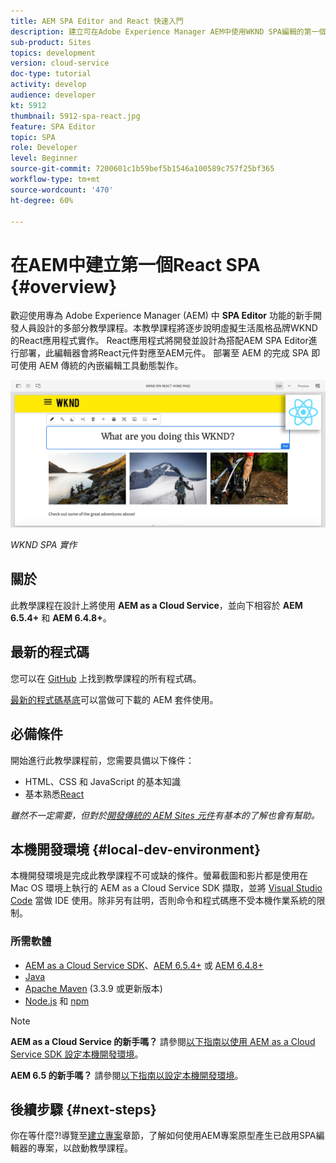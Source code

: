 ```yaml
---
title: AEM SPA Editor and React 快速入門
description: 建立可在Adobe Experience Manager AEM中使用WKND SPA編輯的第一個React Single Page Application(SPA)。 了解如何使用React JS架構搭配AEM SPA編輯器建立SPA。 本多部分教學課程將逐步說明虛擬生活風格品牌WKND的React應用程式實作。 教學課程涵蓋 SPA 端對端建立和 AEM 整合作業。
sub-product: Sites
topics: development
version: cloud-service
doc-type: tutorial
activity: develop
audience: developer
kt: 5912
thumbnail: 5912-spa-react.jpg
feature: SPA Editor
topic: SPA
role: Developer
level: Beginner
source-git-commit: 7200601c1b59bef5b1546a100589c757f25bf365
workflow-type: tm+mt
source-wordcount: '470'
ht-degree: 60%

---
```



# 在AEM中建立第一個React SPA {#overview}

歡迎使用專為 Adobe Experience Manager (AEM) 中 **SPA Editor** 功能的新手開發人員設計的多部分教學課程。本教學課程將逐步說明虛擬生活風格品牌WKND的React應用程式實作。 React應用程式將開發並設計為搭配AEM SPA Editor進行部署，此編輯器會將React元件對應至AEM元件。 部署至 AEM 的完成 SPA 即可使用 AEM 傳統的內嵌編輯工具動態製作。

![實作的最終 SPA](assets/wknd-spa-implementation.png)

*WKND SPA 實作*

## 關於

此教學課程在設計上將使用 **AEM as a Cloud Service**，並向下相容於 **AEM 6.5.4+** 和 **AEM 6.4.8+**。

## 最新的程式碼

您可以在 [GitHub](https://github.com/adobe/aem-guides-wknd-spa) 上找到教學課程的所有程式碼。

[最新的程式碼基底](https://github.com/adobe/aem-guides-wknd-spa/releases)可以當做可下載的 AEM 套件使用。

## 必備條件

開始進行此教學課程前，您需要具備以下條件：

* HTML、CSS 和 JavaScript 的基本知識
* 基本熟悉[React](https://reactjs.org/tutorial/tutorial.html)

*雖然不一定需要，但對於[開發傳統的 AEM Sites 元件](https://experienceleague.adobe.com/docs/experience-manager-learn/getting-started-wknd-tutorial-develop/overview.html)有基本的了解也會有幫助。*

## 本機開發環境 {#local-dev-environment}

本機開發環境是完成此教學課程不可或缺的條件。螢幕截圖和影片都是使用在 Mac OS 環境上執行的 AEM as a Cloud Service SDK 擷取，並將 [Visual Studio Code](https://code.visualstudio.com/) 當做 IDE 使用。除非另有註明，否則命令和程式碼應不受本機作業系統的限制。

### 所需軟體

* [AEM as a Cloud Service SDK](https://experienceleague.adobe.com/docs/experience-manager-learn/cloud-service/local-development-environment-set-up/aem-runtime.html)、[AEM 6.5.4+](https://experienceleague.adobe.com/docs/experience-manager-release-information/aem-release-updates/aem-releases-updates.html?lang=en#aem-65) 或 [AEM 6.4.8+](https://experienceleague.adobe.com/docs/experience-manager-release-information/aem-release-updates/aem-releases-updates.html?lang=en#aem-64)
* [Java](https://downloads.experiencecloud.adobe.com/content/software-distribution/en/general.html)
* [Apache Maven](https://maven.apache.org/) (3.3.9 或更新版本)
* [Node.js](https://nodejs.org/en/) 和 [npm](https://www.npmjs.com/)

>[!NOTE]
>
> **AEM as a Cloud Service 的新手嗎？** 請參閱[以下指南以使用 AEM as a Cloud Service SDK 設定本機開發環境](https://experienceleague.adobe.com/docs/experience-manager-learn/cloud-service/local-development-environment-set-up/overview.html)。
>
> **AEM 6.5 的新手嗎？** 請參閱[以下指南以設定本機開發環境](https://experienceleague.adobe.com/docs/experience-manager-learn/foundation/development/set-up-a-local-aem-development-environment.html)。

## 後續步驟 {#next-steps}

你在等什麼?!導覽至[建立專案](create-project.md)章節，了解如何使用AEM專案原型產生已啟用SPA編輯器的專案，以啟動教學課程。

